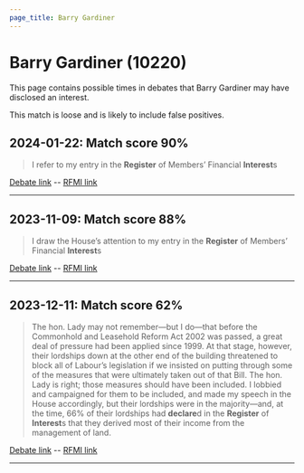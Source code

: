 ```yaml
---
page_title: Barry Gardiner
---
```


# Barry Gardiner  (10220)

This page contains possible times in debates that Barry Gardiner may have disclosed an interest.

This match is loose and is likely to include false positives. 



## 2024-01-22: Match score 90%

>I refer to my entry in the **Register** of Members’ Financial **Interest**s

[Debate link](https://www.theyworkforyou.com/debates/?id=2024-01-22d.69.4)  --  [RFMI link](https://www.theyworkforyou.com/mp/10220/register)


---



## 2023-11-09: Match score 88%

>I draw the House’s attention to my entry in the **Register** of Members’ Financial **Interest**s

[Debate link](https://www.theyworkforyou.com/debates/?id=2023-11-09b.305.0)  --  [RFMI link](https://www.theyworkforyou.com/mp/10220/register)


---



## 2023-12-11: Match score 62%

>The hon. Lady may not remember—but I do—that before the Commonhold and Leasehold Reform Act 2002 was passed, a great deal of pressure had been applied since 1999. At that stage, however, their lordships down at the other end of the building threatened to block all of Labour’s legislation if we insisted on putting through some of the measures that were ultimately taken out of that Bill. The hon. Lady is right; those measures should have been included. I lobbied and campaigned for them to be included, and made my speech in the House accordingly, but their lordships were in the majority—and, at the time, 66% of their lordships had **declare**d in the **Register** of **Interest**s that they derived most of their income from the management of land.

[Debate link](https://www.theyworkforyou.com/debates/?id=2023-12-11c.675.2)  --  [RFMI link](https://www.theyworkforyou.com/mp/10220/register)


---

